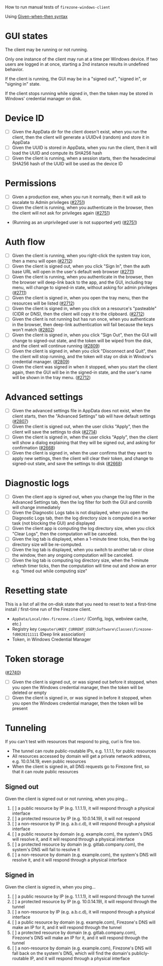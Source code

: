 How to run manual tests of `firezone-windows-client`

Using [Given-when-then syntax](https://en.wikipedia.org/wiki/Given-When-Then)

# GUI states

The client may be running or not running.

Only one instance of the client may run at a time per Windows device. If two users are logged in at once, starting a 2nd instance results in undefined behavior.

If the client is running, the GUI may be in a "signed out", "signed in", or "signing in" state.

If the client stops running while signed in, then the token may be stored in Windows' credential manager on disk.

# Device ID

- [ ] Given the AppData dir for the client doesn't exist, when you run the client, then the client will generate a UUIDv4 (random) and store it in AppData
- [ ] Given the UUID is stored in AppData, when you run the client, then it will load the UUID and compute its SHA256 hash
- [ ] Given the client is running, when a session starts, then the hexadecimal SHA256 hash of the UUID will be used as the device ID

# Permissions

- [ ] Given a production exe, when you run it normally, then it will ask to escalate to Admin privileges ([#2751](https://github.com/firezone/firezone/issues/2751))
- [ ] Given the client is running, when you authenticate in the browser, then the client will not ask for privileges again ([#2751](https://github.com/firezone/firezone/issues/2751))
- (Running as an unprivileged user is not supported yet) ([#2751](https://github.com/firezone/firezone/issues/2751))

# Auth flow

- [ ] Given the client is running, when you right-click the system tray icon, then a menu will open ([#2712](https://github.com/firezone/firezone/issues/2712))
- [ ] Given the client is signed out, when you click "Sign In", then the auth base URL will open in the user's default web browser ([#2711](https://github.com/firezone/firezone/issues/2711))
- [ ] Given the client is running, when you authenticate in the browser, then the browser will deep-link back to the app, and the GUI, including tray menu, will change to signed-in state, without asking for admin privileges ([#2711](https://github.com/firezone/firezone/issues/2711))
- [ ] Given the client is signed in, when you open the tray menu, then the resources will be listed ([#2712](https://github.com/firezone/firezone/issues/2712))
- [ ] Given the client is signed in, when you click on a resource's "pasteable" (CIDR or DNS), then the client will copy it to the clipboard. ([#2712](https://github.com/firezone/firezone/issues/2712))
- [ ] Given the client is not running but has run once, when you authenticate in the browser, then deep-link authentication will fail because the keys won't match ([#2802](https://github.com/firezone/firezone/issues/2802))
- [ ] Given the client is signed in, when you click "Sign Out", then the GUI will change to signed-out state, and the token will be wiped from the disk, and the client will continue running ([#2809](https://github.com/firezone/firezone/issues/2809))
- [ ] Given the client is signed in, when you click "Disconnect and Quit", then the client will stop running, and the token will stay on disk in Window's credential manager. ([#2809](https://github.com/firezone/firezone/issues/2809))
- [ ] Given the client was signed in when it stopped, when you start the client again, then the GUI will be in the signed-in state, and the user's name will be shown in the tray menu. ([#2712](https://github.com/firezone/firezone/issues/2712))

# Advanced settings

- [ ] Given the advanced settings file in AppData does not exist, when the client starts, then the "Advanced Settings" tab will have default settings ([#2807](https://github.com/firezone/firezone/issues/2807))
- [ ] Given the client is signed out, when the user clicks "Apply", then the client will save the settings to disk ([#2714](https://github.com/firezone/firezone/issues/2714))
- [ ] Given the client is signed in, when the user clicks "Apply", then the client will show a dialog explaining that they will be signed out, and asking for confirmation ([#2668](https://github.com/firezone/firezone/issues/2668))
- [ ] Given the client is signed in, when the user confirms that they want to apply new settings, then the client will clear their token, and change to signed-out state, and save the settings to disk ([#2668](https://github.com/firezone/firezone/issues/2668))

# Diagnostic logs

- [ ] Given the client app is signed out, when you change the log filter in the Advanced Settings tab, then the log filter for both the GUI and connlib will change immediately
- [ ] Given the Diagnostic Logs tabs is not displayed, when you open the Diagnostic Logs tab, then the log directory size is computed in a worker task (not blocking the GUI) and displayed
- [ ] Given the client app is computing the log directory size, when you click "Clear Logs", then the computation will be canceled.
- [ ] Given the log tab is displayed, when a 1-minute timer ticks, then the log directory size will be re-computed.
- [ ] Given the log tab is displayed, when you switch to another tab or close the window, then any ongoing computation will be canceled.
- [ ] Given the log tab is computing log directory size, when the 1-minute refresh timer ticks, then the computation will time out and show an error e.g. "timed out while computing size"

# Resetting state

This is a list of all the on-disk state that you need to reset to test a first-time install / first-time run of the Firezone client.

- `AppData/Local/dev.firezone.client/` (Config, logs, webview cache, etc.)
- Registry key `Computer\HKEY_CURRENT_USER\Software\Classes\firezone-fd0020211111` (Deep link association)
- Token, in Windows Credential Manager

# Token storage

([#2740](https://github.com/firezone/firezone/issues/2740))

- [ ] Given the client is signed out, or was signed out before it stopped, when you open the Windows credential manager, then the token will be deleted or empty
- [ ] Given the client is signed in, or was signed in before it stopped, when you open the Windows credential manager, then the token will be present

# Tunneling

If you can't test with resources that respond to ping, curl is fine too.

- The tunnel can route public-routable IPs, e.g. 1.1.1.1, for public resources
- All resources accessed by domain will get a private network address, e.g. 10.0.14.19, even public resources
- When the client is signed in, all DNS requests go to Firezone first, so that it can route public resources

## Signed out

Given the client is signed out or not running, when you ping...

1. [ ] a public resource by IP (e.g. 1.1.1.1), it will respond through a physical interface
2. [ ] a protected resource by IP (e.g. 10.0.14.19), it will not respond
3. [ ] a non-resource by IP (e.g. a.b.c.d), it will respond through a physical interface
4. [ ] a public resource by domain (e.g. example.com), the system's DNS will resolve it, and it will respond through a physical interface
5. [ ] a protected resource by domain (e.g. gitlab.company.com), the system's DNS will fail to resolve it
6. [ ] a non-resource by domain (e.g. example.com), the system's DNS will resolve it, and it will respond through a physical interface

## Signed in

Given the client is signed in, when you ping...

1. [ ] a public resource by IP (e.g. 1.1.1.1), it will respond through the tunnel
2. [ ] a protected resource by IP (e.g. 10.0.14.19), it will respond through the tunnel
3. [ ] a non-resource by IP (e.g. a.b.c.d), it will respond through a physical interface
4. [ ] a public resource by domain (e.g. example.com), Firezone's DNS will make an IP for it, and it will respond through the tunnel
5. [ ] a protected resource by domain (e.g. gitlab.company.com), Firezone's DNS will make an IP for it, and it will respond through the tunnel
6. [ ] a non-resource by domain (e.g. example.com), Firezone's DNS will fall back on the system's DNS, which will find the domain's publicly-routable IP, and it will respond through a physical interface

